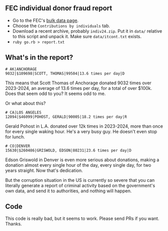 ## FEC individual donor fraud report

- Go to the FEC's [bulk data page](https://www.fec.gov/data/browse-data/?tab=bulk-data).
- Choose the `Contributions by individuals` tab.
- Download a recent archive, probably `indiv24.zip`. Put it in `data/` relative to this script and unpack it. Make sure `data/itcont.txt` exists.
- `ruby go.rb > report.txt`

## What's in the report?

```
# AK|ANCHORAGE
9032|$109698|SCOTT, THOMAS|99504|13.6 times per day|D
```

This means that Scott Thomas of Anchorage donated 9032 times over 2023-2024, an average of 13.6 times per day, for a total of over $100k. Does that seem odd to you? It seems odd to me.

Or what about this?

```
# CA|LOS ANGELES
12094|$46099|POHOST, GERALD|90005|18.2 times per day|R
```

Gerald Pohost in L.A. donated over 12k times in 2023-2024, more than once for every single waking hour. He's a very busy guy. He doesn't even stop for lunch.

```
# CO|DENVER
15630|$260486|GRISWOLD, EDSON|80231|23.6 times per day|D
```

Edson Griswold in Denver is even more serious about donations, making a donation almost every single hour of the day, every single day, for two years straight. Now that's dedication.

But the corruption situation in the US is currently so severe that you can literally generate a report of criminal activity based on the government's own data, and send it to authorities, and nothing will happen.

## Code

This code is really bad, but it seems to work. Please send PRs if you want. Thanks.
